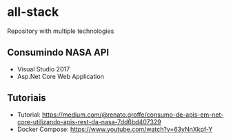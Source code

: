 # all-stack

Repository with multiple technologies

## Consumindo NASA API

- Visual Studio 2017
- Asp.Net Core Web Application

## Tutoriais

- Tutorial: https://medium.com/@renato.groffe/consumo-de-apis-em-net-core-utilizando-apis-rest-da-nasa-7dd6bd407329
- Docker Compose: https://www.youtube.com/watch?v=63yNnXkpf-Y